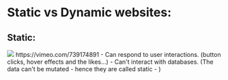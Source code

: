 # Static vs Dynamic websites:

## Static:
<img src="https://media.geeksforgeeks.org/wp-content/uploads/20201113212610/static.jpg" />
https://vimeo.com/739174891
- Can respond to user interactions. (button clicks, hover effects and the likes...)
- Can't interact with databases. (The data can't be mutated - hence they are called static - )
